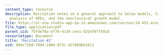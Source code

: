```yaml
---
content_type: resource
description: Recitation notes on a general approach to Solow models, local stability
  analysis of ODEs, and the neoclassical growth model.
file: https://ol-ocw-studio-app-qa.s3.amazonaws.com/courses/14-452-economic-growth-fall-2016/004c716070442404073cd27869b51611_MIT14_452F16_rec2.pdf
file_type: application/pdf
parent_uid: 75fde76a-bf70-4c39-cee1-d31470f7591d
resourcetype: Document
title: 'Recitation #2'
uid: 004c7160-7044-2404-073c-d27869b51611
---
```

